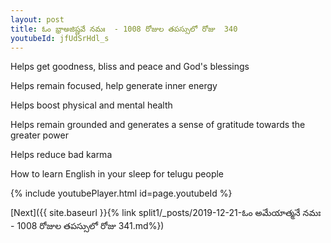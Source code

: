 ```yaml
---
layout: post
title: ఓం భ్రాఅజిష్ణవే నమః  - 1008 రోజుల తపస్సులో రోజు  340
youtubeId: jfUdSrHdl_s
---
```

 
 
Helps get goodness, bliss and peace and God's blessings
 
Helps remain focused, help generate inner energy 
 
Helps boost physical and mental health 
 
Helps remain grounded and generates a sense of gratitude towards the greater power 
 
Helps reduce bad karma
 
How to learn English in your sleep for telugu people
 
 
 
 


{% include youtubePlayer.html id=page.youtubeId %}
 
[Next]({{ site.baseurl }}{% link split1/_posts/2019-12-21-ఓం అమేయాత్మనే నమః  - 1008 రోజుల తపస్సులో రోజు  341.md%})
 
